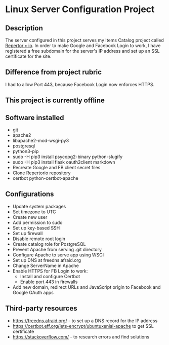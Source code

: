 # Linux Server Configuration Project

## Description

The server configured in this project serves my Items Catalog project called [Repertor &bull; io](https://github.com/albert-nagy/Repertorio).
In order to make Google and Facebook Login to work, I have registered a free subdomain for the server's IP address and set up an SSL certificate for the site.

## Difference from project rubric

I had to allow Port 443, because Facebook Login now enforces HTTPS.

## This project is currently offline

## Software installed

- git
- apache2
- libapache2-mod-wsgi-py3
- postgresql
- python3-pip
- sudo -H pip3 install psycopg2-binary python-slugify
- sudo -H pip3 install flask oauth2client markdown
- Recreate Google and FB client secret files
- Clone Repertorio repository
- certbot python-certbot-apache

## Configurations

- Update system packages
- Set timezone to UTC
- Create new user
- Add permission to sudo
- Set up key-based SSH
- Set up firewall
- Disable remote root login
- Create catalog role for PostgreSQL
- Prevent Apache from serving .git directory
- Configure Apache to serve app using WSGI
- Set up DNS at freedns.afraid.org
- Change ServerName in Apache 
- Enable HTTPS for FB Login to work:
	- Install and configure Certbot
	- Enable port 443 in firewalls
- Add new domain, redirect URLs and JavaScript origin to Facebook and Google OAuth apps

## Third-party resources

- https://freedns.afraid.org/ - to set up a DNS record for the IP address
- https://certbot.eff.org/lets-encrypt/ubuntuxenial-apache to get SSL certificate
- https://stackoverflow.com/ - to research errors and find solutions
